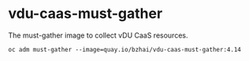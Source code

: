 # vdu-caas-must-gather

The must-gather image to collect vDU CaaS resources.

```shell
oc adm must-gather --image=quay.io/bzhai/vdu-caas-must-gather:4.14
```
